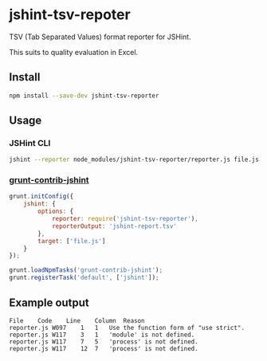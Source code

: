 # jshint-tsv-repoter

TSV (Tab Separated Values) format reporter for JSHint.

This suits to quality evaluation in Excel.

## Install

```sh
npm install --save-dev jshint-tsv-reporter
```

## Usage

### JSHint CLI

```sh
jshint --reporter node_modules/jshint-tsv-reporter/reporter.js file.js
```

### [grunt-contrib-jshint](https://github.com/gruntjs/grunt-contrib-jshint)

```js
grunt.initConfig({
	jshint: {
		options: {
			reporter: require('jshint-tsv-reporter'),
			reporterOutput: 'jshint-report.tsv'
		},
		target: ['file.js']
	}
});

grunt.loadNpmTasks('grunt-contrib-jshint');
grunt.registerTask('default', ['jshint']);
```

## Example output

```
File	Code	Line	Column	Reason
reporter.js	W097	1	1	Use the function form of "use strict".
reporter.js	W117	3	1	'module' is not defined.
reporter.js	W117	7	5	'process' is not defined.
reporter.js	W117	12	7	'process' is not defined.
```
